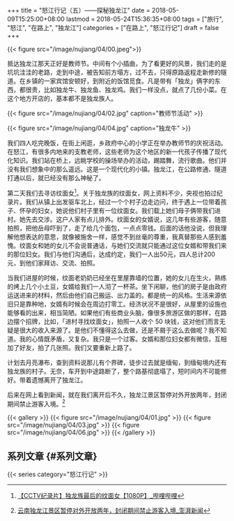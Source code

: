 +++
title = "怒江行记（五）——探秘独龙江"
date = 2018-05-09T15:25:00+08:00
lastmod = 2018-05-24T15:36:35+08:00
tags = ["旅行", "怒江", "在路上", "独龙江"]
categories = ["在路上", "怒江行记"]
draft = false
+++

{{< figure src="/image/nujiang/04/00.jpeg">}}

抵达独龙江那天正好是教师节。中间有个小插曲，为了看更好的风景，我们走的是坑坑洼洼的老路，走到中途，被告知前方塌方，过不去，只得原路返程走新修的隧道。在乡镇的一家宾馆安顿好，到附近的饭馆觅食。凡是带有「独龙」俩字的东西，都很贵，比如独龙牛、独龙鱼、独龙鸡。我们一样没点，就点了几份小菜。在这个地方开店的，基本都不是独龙族人。

<!--more-->

{{< figure src="/image/nujiang/04/02.jpg" caption="教师节活动" >}}

{{< figure src="/image/nujiang/04/04.jpg" caption="独龙牛" >}}

我们四人吃完晚饭，在街上闲逛，乡政府中心的小学正在举办教师节的庆祝活动。在怒江，有很多内地来的支教老师，这些老师为这个地区的新一代孩子传播了现代化知识。我们站在桥上，远眺学校的操场举办的活动，踢踏舞，流行歌曲。他们并没有我们想象中的那么遥远。这是一个现代化的小镇。独龙江，在公路修通、隧道打通以后，就已经没有那么神秘了。

第二天我们去寻访纹面女[^fn:1]。关于独龙族的纹面女，网上资料不少，央视也拍过纪录片。我们从镇上出发驱车北上，经过一个个村子边走边问，终于遇上一位带着孩子、怀孕的妇女，她说他们村子里有一位纹面女。我们载上她们母子俩带我们进村。她先去交涉。这户人家有点儿排外。纹面女的女婿说，这几年有些游客，随意拍照，把他岳母吓到了，走了给几个面包，一点点零钱。后面的话他没说，但我理解他想表达的意思，就像被施舍一样，感觉不到丝毫的尊重，我真替那些人感到羞愧。纹面女和她的女儿不会说普通话，与她们交流就只能通过这位女婿和带我们来的那位妇女。我们与他们沟通后，达成约定，我们一人出50元，四人总计200元，到他们家拜访、交流、拍照。

当我们进屋的时候，纹面老奶奶已经坐在里屋靠墙的位置，她的女儿在生火，熟练的烤上几个小土豆，女婿给我们一人沏了一杯茶。坐下闲聊，他们的房子是由政府运送进来的材料，然后由他们自己搬运、出力盖的。都是统一的风格。生活来源依旧只是靠种地，女婿有时候会在周边打零工。经济状况不是很好，从屋里的设施也能够看的出来，相当简陋。如果他们有些商业头脑，像很多旅游区做的那样，在路边摆个招牌，比如，「进村寻找纹面女」，拍照一人收个 50 块钱，这对他们而言无疑是很大的收入来源了。是他们不懂得这么去做，还是不屑于这么去做呢？我不知道。我的心情既矛盾，又复杂。我只是一个过客。女婿和那位妇女都有微信，互相加了好友，拍了几张照。我们又要重新上路了。

计划去月亮瀑布，查到资料说那儿有个界碑，徒步过去就是缅甸，到缅甸境内还有独龙族的村子。无奈，车开到中途路断了，整个路基彻底塌了，短时间内不可能修好。带着遗憾离开了独龙江。

后来在网上看到新闻，就在我们离开后不久，独龙江景区暂停对外开放两年，封闭期间禁止游客入境。[^fn:2]

{{< gallery >}}
  {{< figure src="/image/nujiang/04/01.jpg" >}}
  {{< figure src="/image/nujiang/04/03.jpg" >}}
  {{< figure src="/image/nujiang/04/06.jpg" >}}
{{< /gallery >}}


## 系列文章 {#系列文章}

{{< series category="怒江行记" >}}

[^fn:1]: [【CCTV纪录片】独龙族最后的纹面女【1080P】\_哔哩哔哩](https://www.bilibili.com/video/av5347071/)
[^fn:2]: [云南独龙江景区暂停对外开放两年，封闭期间禁止游客入境\_澎湃新闻](https://www.thepaper.cn/newsDetail_forward_1804446)
